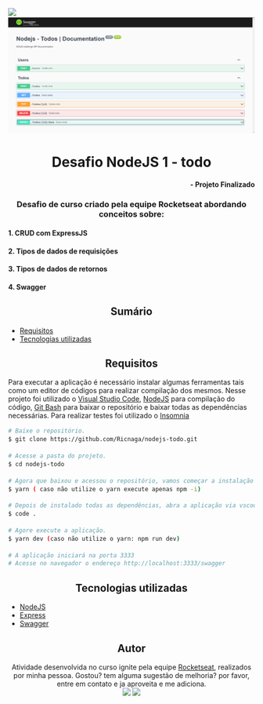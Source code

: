  <img src="https://img.shields.io/github/license/Ricnaga/nodejs-todo?label=License&style=for-the-badge"/>

<img src="cover.jpg" alt="Capa"/>

# <div align="center"> Desafio NodeJS 1 - todo </div>

#### <div align="right">- Projeto Finalizado <div>

### <div align="center"> Desafio de curso criado pela equipe Rocketseat abordando conceitos sobre: </div>

#### 1. CRUD com ExpressJS 
#### 2. Tipos de dados de requisições
#### 3. Tipos de dados de retornos
#### 4. Swagger


## <div align="center"> Sumário </div>
<!--ts-->
   - [Requisitos](#<div-align="center">Requisitos</div>)
   - [Tecnologias utilizadas](#<div-align="center">Tecnologias-utilizadas</div>)
<!--te-->

## <div align="center">Requisitos</div>
Para executar a aplicação é necessário instalar algumas ferramentas tais como um editor de códigos para realizar compilação dos mesmos. Nesse projeto foi utilizado o [Visual Studio Code](https://code.visualstudio.com/), [NodeJS](https://nodejs.org/en/) para compilação do código, [Git Bash](https://gitforwindows.org/) para baixar o repositório e baixar todas as dependências necessárias. Para realizar testes foi utilizado o [Insomnia](https://insomnia.rest/download/)

```bash
# Baixe o repositório.
$ git clone https://github.com/Ricnaga/nodejs-todo.git

# Acesse a pasta do projeto.
$ cd nodejs-todo

# Agora que baixou e acessou o repositório, vamos começar a instalação das dependências.
$ yarn ( caso não utilize o yarn execute apenas npm -i)

# Depois de instalado todas as dependências, abra a aplicação via vscode
$ code .

# Agore execute a aplicação.
$ yarn dev (caso não utilize o yarn: npm run dev)

# A aplicação iniciará na porta 3333 
# Acesse no navegador o endereço http://localhost:3333/swagger
```

##  <div align="center">Tecnologias utilizadas</div>
- [NodeJS](https://nodejs.org/en/)
- [Express](https://expressjs.com/pt-br/starter/installing.html)
- [Swagger](https://swagger.io/)


## <div align="center">Autor</div>
<div align="center">Atividade desenvolvida no curso ignite pela equipe <a href="https://rocketseat.com.br/">Rocketseat</a>, realizados por minha pessoa.
Gostou? tem alguma sugestão de melhoria? por favor, entre em contato e ja aproveita e me adiciona.<br>
<a href="https://www.linkedin.com/in/ricardo-nagatomy"><img src="https://img.shields.io/badge/-RicardoNaga-blue?style=flat-square&logo=Linkedin&logoColor=white"></a>
<a href="https://app.rocketseat.com.br/me/ricardo-nagatomy"><img src="https://img.shields.io/badge/-Rocketseat-000?style=flat-square&logo=&logoColor=white"></a>
</div>
